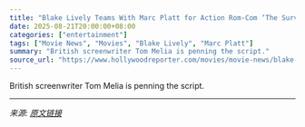 ```yaml
---
title: "Blake Lively Teams With Marc Platt for Action Rom-Com ‘The Survival List’ at Lionsgate (Exclusive)"
date: 2025-08-21T20:00:00+08:00
categories: ["entertainment"]
tags: ["Movie News", "Movies", "Blake Lively", "Marc Platt"]
summary: "British screenwriter Tom Melia is penning the script."
source_url: "https://www.hollywoodreporter.com/movies/movie-news/blake-lively-teams-marc-platt-the-survival-list-lionsgate-1236350605/"
---
```


British screenwriter Tom Melia is penning the script.

---

*来源: [原文链接](https://www.hollywoodreporter.com/movies/movie-news/blake-lively-teams-marc-platt-the-survival-list-lionsgate-1236350605/)*
